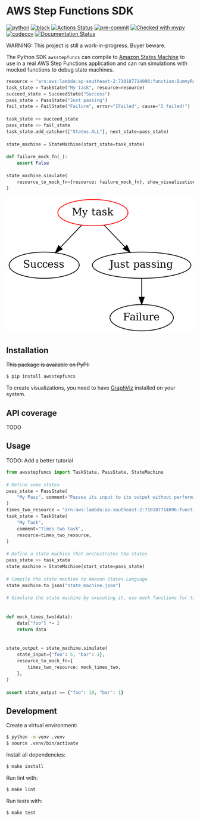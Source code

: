 # AWS Step Functions SDK

[![python](https://img.shields.io/static/v1?label=python&message=3.8%2B&color=informational&logo=python&logoColor=white)](https://github.com/suzil/aws-step-functions/releases/latest)
[![black](https://img.shields.io/badge/code%20style-black-000000.svg)](https://github.com/python/black)
[![Actions Status](https://github.com/suzil/aws-step-functions/workflows/GH/badge.svg)](https://github.com/suzil/aws-step-functions/actions)
[![pre-commit](https://img.shields.io/badge/pre--commit-enabled-brightgreen?logo=pre-commit&logoColor=white)](https://github.com/pre-commit/pre-commit)
[![Checked with mypy](http://www.mypy-lang.org/static/mypy_badge.svg)](http://mypy-lang.org/)
[![codecov](https://codecov.io/gh/suzil/aws-step-functions/branch/master/graph/badge.svg?token=PF990VH0YU)](https://codecov.io/gh/suzil/aws-step-functions)
[![Documentation Status](https://readthedocs.org/projects/aws-step-functions/badge/?version=latest)](https://aws-step-functions.readthedocs.io/en/latest/?badge=latest)

WARNING: This project is still a work-in-progress. Buyer beware.

The Python SDK `awsstepfuncs` can compile to [Amazon States Machine](https://states-language.net/) to use in a real AWS Step Functions application and can run simulations with mocked functions to debug state machines.

```py
resource = "arn:aws:lambda:ap-southeast-2:710187714096:function:DummyResource"
task_state = TaskState("My task", resource=resource)
succeed_state = SucceedState("Success")
pass_state = PassState("Just passing")
fail_state = FailState("Failure", error="IFailed", cause="I failed!")

task_state >> succeed_state
pass_state >> fail_state
task_state.add_catcher(["States.ALL"], next_state=pass_state)

state_machine = StateMachine(start_state=task_state)

def failure_mock_fn(_):
    assert False

state_machine.simulate(
    resource_to_mock_fn={resource: failure_mock_fn}, show_visualization=True
)
```

<p align="center">
  <img src="assets/state_machine.gif">
</p>

## Installation

~~This package is available on PyPI:~~

```sh
$ pip install awsstepfuncs
```

To create visualizations, you need to have [GraphViz](https://graphviz.org/) installed on your system.

## API coverage

TODO


## Usage

TODO: Add a better tutorial

```py
from awsstepfuncs import TaskState, PassState, StateMachine

# Define some states
pass_state = PassState(
    "My Pass", comment="Passes its input to its output without performing work"
)
times_two_resource = "arn:aws:lambda:ap-southeast-2:710187714096:function:DivideNumbers"
task_state = TaskState(
    "My Task",
    comment="Times two task",
    resource=times_two_resource,
)

# Define a state machine that orchestrates the states
pass_state >> task_state
state_machine = StateMachine(start_state=pass_state)

# Compile the state machine to Amazon States Language
state_machine.to_json("state_machine.json")

# Simulate the state machine by executing it, use mock functions for tasks


def mock_times_two(data):
    data["foo"] *= 2
    return data


state_output = state_machine.simulate(
    state_input={"foo": 5, "bar": 1},
    resource_to_mock_fn={
        times_two_resource: mock_times_two,
    },
)

assert state_output == {"foo": 10, "bar": 1}
```


## Development

Create a virtual environment:

```sh
$ python -m venv .venv
$ source .venv/bin/activate
```

Install all dependencies:

```sh
$ make install
```

Run lint with:

```sh
$ make lint
```

Run tests with:

```sh
$ make test
```
